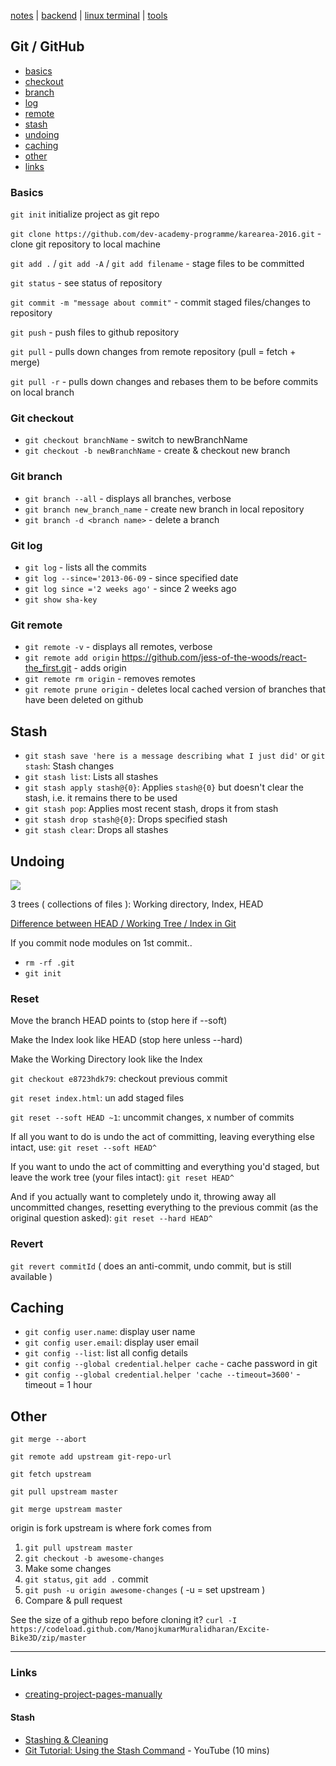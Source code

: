 [notes](index.md) | [backend](backend.md) | [linux terminal](linux/terminal.md) | [tools](tools.md)

## Git / GitHub
- [basics](#basics)
- [checkout](#git-checkout)
- [branch](#git-branch)
- [log](#git-log)
- [remote](#git-remote)
- [stash](#stash)
- [undoing](#undoing)
- [caching](#caching)
- [other](#other)
- [links](#links)

### Basics
`git init` initialize project as git repo

`git clone https://github.com/dev-academy-programme/karearea-2016.git` - clone git repository to local machine

`git add .` / `git add -A` / `git add filename` - stage files to be committed

`git status` - see status of repository

`git commit -m "message about commit"` - commit staged files/changes to repository

`git push` - push files to github repository

`git pull` - pulls down changes from remote repository (pull = fetch + merge)

`git pull -r` - pulls down changes and rebases them to be before commits on local branch

### Git checkout
- `git checkout branchName` - switch to newBranchName
- `git checkout -b newBranchName` - create & checkout new branch

### Git branch
- `git branch --all` - displays all branches, verbose
- `git branch new_branch_name` - create new branch in local repository
- `git branch -d <branch name>` - delete a branch

### Git log
- `git log` - lists all the commits
- `git log --since='2013-06-09` - since specified date
- `git log since ='2 weeks ago'` - since 2 weeks ago
- `git show sha-key`


### Git remote
- `git remote -v` - displays all remotes, verbose
- `git remote add origin` https://github.com/jess-of-the-woods/react-the_first.git - adds origin
- `git remote rm origin` - removes remotes
- `git remote prune origin` - deletes local cached version of branches that have been deleted on github

## Stash
- `git stash save 'here is a message describing what I just did'` or `git stash`: Stash changes
- `git stash list`: Lists all stashes
- `git stash apply stash@{0}`: Applies `stash@{0}` but doesn't clear the stash, i.e. it remains there to be used
- `git stash pop`: Applies most recent stash, drops it from stash
- `git stash drop stash@{0}`: Drops specified stash
- `git stash clear`: Drops all stashes


## Undoing
<img src='https://i.stack.imgur.com/caci5.png'>

3 trees ( collections of files ):  Working directory, Index, HEAD

[Difference between HEAD / Working Tree / Index in Git](https://stackoverflow.com/questions/3689838/difference-between-head-working-tree-index-in-git)

If you commit node modules on 1st commit..
- `rm -rf .git`
- `git init`

### Reset
Move the branch HEAD points to (stop here if --soft)

Make the Index look like HEAD (stop here unless --hard)

Make the Working Directory look like the Index

`git checkout e8723hdk79`: checkout previous commit

`git reset index.html`: un add staged files

`git reset --soft HEAD ~1`: uncommit changes, x number of commits


If all you want to do is undo the act of committing, leaving everything else intact, use: `git reset --soft HEAD^`

If you want to undo the act of committing and everything you'd staged, but leave the work tree (your files intact): `git reset HEAD^`

And if you actually want to completely undo it, throwing away all uncommitted changes, resetting everything to the previous commit (as the original question asked): `git reset --hard HEAD^`


### Revert
`git revert commitId` ( does an anti-commit, undo commit, but is still available )

## Caching
- `git config user.name`: display user name
- `git config user.email`: display user email
- `git config --list`: list all config details
- `git config --global credential.helper cache` - cache password in git
- `git config --global credential.helper 'cache --timeout=3600'` - timeout = 1 hour

## Other
`git merge --abort`

`git remote add upstream git-repo-url`

`git fetch upstream`

`git pull upstream master`

`git merge upstream master`

origin is fork
upstream is where fork comes from

1. `git pull upstream master`
2. `git checkout -b awesome-changes`
3. Make some changes
4. `git status`, `git add .` commit
5. `git push -u origin awesome-changes` ( -u = set upstream )
6. Compare & pull request

See the size of a github repo before cloning it?
`curl -I https://codeload.github.com/ManojkumarMuralidharan/Excite-Bike3D/zip/master`

---

### Links
- [creating-project-pages-manually](https://help.github.com/articles/creating-project-pages-manually/)

#### Stash
- [Stashing & Cleaning](https://git-scm.com/book/en/v2/Git-Tools-Stashing-and-Cleaning)
- [Git Tutorial: Using the Stash Command](https://www.youtube.com/watch?v=KLEDKgMmbBI) - YouTube (10 mins)
